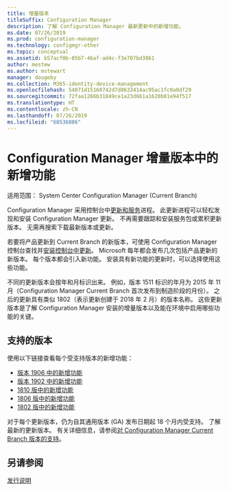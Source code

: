 ```yaml
---
title: 增量版本
titleSuffix: Configuration Manager
description: 了解 Configuration Manager 最新更新中的新增功能。
ms.date: 07/26/2019
ms.prod: configuration-manager
ms.technology: configmgr-other
ms.topic: conceptual
ms.assetid: b57acf0b-05b7-46af-ad4c-f3e707bd3861
author: mestew
ms.author: mstewart
manager: dougeby
ms.collection: M365-identity-device-management
ms.openlocfilehash: 54071d15160742d7d8633414ac95ac1fc0a0df29
ms.sourcegitcommit: 72faa1266b31849ce1a23d661a1620b01e94f517
ms.translationtype: HT
ms.contentlocale: zh-CN
ms.lasthandoff: 07/26/2019
ms.locfileid: "68536886"
---
```

# <a name="whats-new-in-configuration-manager-incremental-versions"></a>Configuration Manager 增量版本中的新增功能

适用范围：  System Center Configuration Manager (Current Branch)

Configuration Manager 采用控制台中[更新和服务](/sccm/core/servers/manage/updates)进程。 此更新进程可以轻松发现和安装 Configuration Manager 更新。 不再需要跟踪和安装服务包或累积更新版本。 无需再搜索下载最新版本或更新。

若要将产品更新到 Current Branch 的新版本，可使用 Configuration Manager 控制台查找并[安装控制台中更新](/sccm/core/servers/manage/install-in-console-updates)。 Microsoft 每年都会发布几次包括产品更新的新版本。 每个版本都会引入新功能。 安装具有新功能的更新时，可以选择使用这些功能。

不同的更新版本会按年和月标识出来。 例如，版本 1511 标识的年月为 2015 年 11 月（Configuration Manager Current Branch 首次发布到制造阶段的月份）。 之后的更新具有类似 1802（表示更新创建于 2018 年 2 月）的版本名称。 这些更新版本是了解 Configuration Manager 安装的增量版本以及能在环境中启用哪些功能的关键。


## <a name="supported-versions"></a>支持的版本

使用以下链接查看每个受支持版本的新增功能：

- [版本 1906 中的新增功能](/sccm/core/plan-design/changes/whats-new-in-version-1906)  
- [版本 1902 中的新增功能](/sccm/core/plan-design/changes/whats-new-in-version-1902)  
- [1810 版中的新增功能](/sccm/core/plan-design/changes/whats-new-in-version-1810)  
- [1806 版中的新增功能](/sccm/core/plan-design/changes/whats-new-in-version-1806)  
- [1802 版中的新增功能](/sccm/core/plan-design/changes/whats-new-in-version-1802)  

对于每个更新版本，仍为自其通用版本 (GA) 发布日期起 18 个月内受支持。  了解最新的更新版本。 有关详细信息，请参阅[对 Configuration Manager Current Branch 版本的支持](/sccm/core/servers/manage/current-branch-versions-supported)。  


## <a name="see-also"></a>另请参阅

[发行说明](/sccm/core/servers/deploy/install/release-notes)
